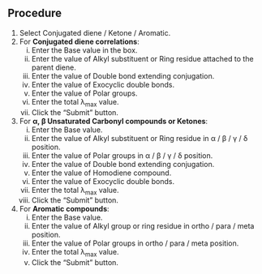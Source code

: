 ## Procedure

<ol>
  <li>Select Conjugated diene / Ketone / Aromatic.</li>

  <li>For <strong>Conjugated diene correlations</strong>:
    <ol type="i">
      <li>Enter the Base value in the box.</li>
      <li>Enter the value of Alkyl substituent or Ring residue attached to the parent diene.</li>
      <li>Enter the value of Double bond extending conjugation.</li>
      <li>Enter the value of Exocyclic double bonds.</li>
      <li>Enter the value of Polar groups.</li>
      <li>Enter the total λ<sub>max</sub> value.</li>
      <li>Click the “Submit” button.</li>
    </ol>
  </li>

  <li>For <strong>α, β Unsaturated Carbonyl compounds or Ketones</strong>:
    <ol type="i">
      <li>Enter the Base value.</li>
      <li>Enter the value of Alkyl substituent or Ring residue in α / β / γ / δ position.</li>
      <li>Enter the value of Polar groups in α / β / γ / δ position.</li>
      <li>Enter the value of Double bond extending conjugation.</li>
      <li>Enter the value of Homodiene compound.</li>
      <li>Enter the value of Exocyclic double bonds.</li>
      <li>Enter the total λ<sub>max</sub> value.</li>
      <li>Click the “Submit” button.</li>
    </ol>
  </li>

  <li>For <strong>Aromatic compounds</strong>:
    <ol type="i">
      <li>Enter the Base value.</li>
      <li>Enter the value of Alkyl group or ring residue in ortho / para / meta position.</li>
      <li>Enter the value of Polar groups in ortho / para / meta position.</li>
      <li>Enter the total λ<sub>max</sub> value.</li>
      <li>Click the “Submit” button.</li>
    </ol>
  </li>
</ol>
